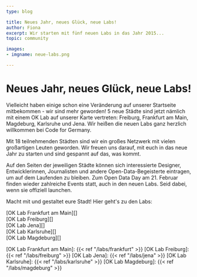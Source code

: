 ```yaml
---
type: blog

title: Neues Jahr, neues Glück, neue Labs!
author: Fiona
excerpt: Wir starten mit fünf neuen Labs in das Jahr 2015...
topic: community

images:
- imgname: neue-labs.png

---
```


# Neues Jahr, neues Glück, neue Labs!

Vielleicht haben einige schon eine Veränderung auf unserer Startseite mitbekommen - wir sind mehr geworden! 5 neue Städte sind jetzt nämlich mit einem OK Lab auf unserer Karte vertreten: Freiburg, Frankfurt am Main, Magdeburg, Karlsruhe und Jena.
Wir heißen die neuen Labs ganz herzlich willkommen bei Code for Germany.

Mit 18 teilnehmenden Städten sind wir ein großes Netzwerk mit vielen großartigen Leuten geworden. Wir freuen uns darauf, mit euch in das neue Jahr zu starten und sind gespannt auf das, was kommt.

Auf den Seiten der jeweiligen Städte können sich interessierte Designer, Entwicklerinnen, Journalisten und andere Open-Data-Begeisterte eintragen, um auf dem Laufenden zu bleiben. Zum Open Data Day am 21. Februar finden wieder zahlreiche Events statt, auch in den neuen Labs. Seid dabei, wenn sie offiziell launchen.

Macht mit und gestaltet eure Stadt!
Hier geht's zu den Labs:

[OK Lab Frankfurt am Main][]<br>
[OK Lab Freiburg][]<br>
[OK Lab Jena][]<br>
[OK Lab Karlsruhe][]<br>
[OK Lab Magdeburg][]<br>


[OK Lab Frankfurt am Main]: {{< ref "/labs/frankfurt" >}}
[OK Lab Freiburg]: {{< ref "/labs/freiburg" >}}
[OK Lab Jena]: {{< ref "/labs/jena" >}}
[OK Lab Karlsruhe]: {{< ref "/labs/karlsruhe" >}}
[OK Lab Magdeburg]: {{< ref "/labs/magdeburg" >}}
